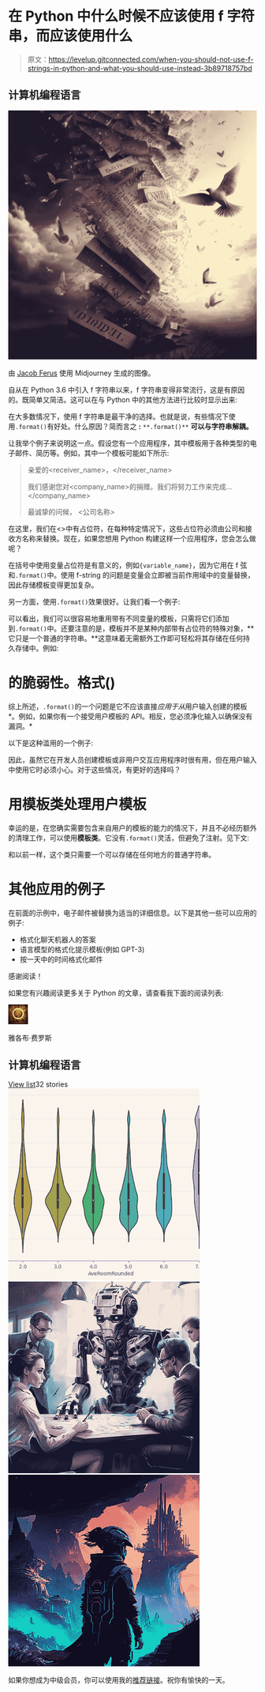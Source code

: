# 在 Python 中什么时候不应该使用 f 字符串，而应该使用什么

> 原文：<https://levelup.gitconnected.com/when-you-should-not-use-f-strings-in-python-and-what-you-should-use-instead-3b89718757bd>

## 计算机编程语言

![](img/4e10c9f2c8bd6e7d42d905b265d10d38.png)

由 [Jacob Ferus](https://medium.com/@dreamferus) 使用 Midjourney 生成的图像。

自从在 Python 3.6 中引入 f 字符串以来，f 字符串变得非常流行，这是有原因的。既简单又简洁。这可以在与 Python 中的其他方法进行比较时显示出来:

在大多数情况下，使用 f 字符串是最干净的选择。也就是说，有些情况下使用`.format()`有好处。什么原因？简而言之 **:** `**.format()**` **可以与字符串解耦。**

让我举个例子来说明这一点。假设您有一个应用程序，其中模板用于各种类型的电子邮件、简历等。例如，其中一个模板可能如下所示:

> 亲爱的<receiver_name>，</receiver_name>
> 
> 我们感谢您对<company_name>的捐赠。我们将努力工作来完成…</company_name>
> 
> 最诚挚的问候，
> <公司名称>

在这里，我们在<>中有占位符，在每种特定情况下，这些占位符必须由公司和接收方名称来替换。现在，如果您想用 Python 构建这样一个应用程序，您会怎么做呢？

在括号中使用变量占位符是有意义的，例如`{variable_name}`，因为它用在 f 弦和`.format()`中。使用 f-string 的问题是变量会立即被当前作用域中的变量替换，因此存储模板变得更加复杂。

另一方面，使用`.format()`效果很好。让我们看一个例子:

可以看出，我们可以很容易地重用带有不同变量的模板，只需将它们添加到`.format()`中。还要注意的是，模板并不是某种内部带有占位符的特殊对象，**它只是一个普通的字符串。**这意味着无需额外工作即可轻松将其存储在任何持久存储中。例如:

# 的脆弱性。格式()

综上所述，`.format()`的一个问题是它不应该直接*应用于从*用户输入创建的模板*。例如，如果你有一个接受用户模板的 API。相反，您必须净化输入以确保没有漏洞。*

以下是这种滥用的一个例子:

因此，虽然它在开发人员创建模板或非用户交互应用程序时很有用，但在用户输入中使用它时必须小心。对于这些情况，有更好的选择吗？

# 用模板类处理用户模板

幸运的是，在您确实需要包含来自用户的模板的能力的情况下，并且不必经历额外的清理工作，可以使用**模板类**。它没有`.format()`灵活，但避免了注射。见下文:

和以前一样，这个类只需要一个可以存储在任何地方的普通字符串。

# 其他应用的例子

在前面的示例中，电子邮件被替换为适当的详细信息。以下是其他一些可以应用的例子:

*   格式化聊天机器人的答案
*   语言模型的格式化提示模板(例如 GPT-3)
*   按一天中的时间格式化邮件

感谢阅读！

如果您有兴趣阅读更多关于 Python 的文章，请查看我下面的阅读列表:

![Jacob Ferus](img/3fe8a4152942d124e84f4370bdeaa704.png)

雅各布·费罗斯

## 计算机编程语言

[View list](https://medium.com/@dreamferus/list/python-c8e4719d93da?source=post_page-----3b89718757bd--------------------------------)32 stories![](img/04c5beba0e198bb074b51dab1e99cea5.png)![](img/ddc10e2a657adb0dca6dc40fbab3ef74.png)![](img/c0376aaf2f82f915fbbb9e6f86a2c621.png)

如果你想成为中级会员，你可以使用我的[推荐链接](https://medium.com/@dreamferus/membership)。祝你有愉快的一天。